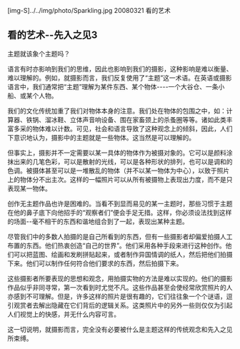 [img-S]../../img/photo/Sparkling.jpg
20080321
看的艺术

## 看的艺术--先入之见3

主题就该象个主题吗？

语言有时亦影响到我们的思维，因此也影响到我们的摄影，这种影响是难以衡量、难以理解的。例如，就摄影而言，我们反复使用了“主题”这一术语。在英语或摄影语言中，我们通常把“主题”理解为某件东西、某个物体----一个大谷仓、一条小船、或某个人物。

我们的文化传统加重了我们对物体本身的注意。我们处在物体的包围之中，如：计算器、铁锅、溜冰鞋、立体声音响设备、围在家畜颈上的杀蚤圈等等。诸如此类丰富多采的物体难以计数。可见，社会和语言导致了这种观念上的倾斜，因此，人们下意识地认为，摄影中的主题就是一些物体。这当然是可以理解的。

但事实上，摄影并不一定需要以某一具体的物体作为被摄对象的。它可以是颜料涂抹出来的几笔色彩，可以是散射的光线，可以是各种形状的排列，也可以是调和的色调。被摄体甚至可以是一堆散乱的物体（并不以某一物体为中心），以致于照片上的物体分不出主次。这样的一幅照片可以从所有被摄物上表现出力度，而不是只表现某一物体。

创作无主题作品也许是困难的。当看不到显而易见的某一主题时，那些习惯于主题在他的鼻子底下向他招手的“观察者们”便会手足无措。这样，你必须设法找到这样的场面--毫不相干的东西和谐地组合到了一起，表现出某种主题。

尽管我们中的多数人拍摄的是自己所看到的东西，但有一些摄影者却偏爱拍摄人工布置的东西。他们热衷创造“自己的世界”。他们采用各种手段来进行这种创作。他们可以把蓝图、绘画和发刷拼贴起来，或者制作异国情调的纸人，然后把他们拍摄下来。他们可以制作任何符合他们要求的东西，然后拍摄下来。

这些摄影者所要表现的思想和观念，用拍摄实物的方法是难以实现的。他们的摄影作品似乎非同寻常，第一次看到时尤觉不凡。这些作品甚至会使经常欣赏照片的人亦感到不可理解。但是，许多这样的照片是很有趣的，它们往往象一个个谜语，逗引观赏者去解出隐藏在它们背后的逻辑关系。这类照片中的另外一些则仅仅为引起人们视觉上的快感，并无什么内容可言。

这一切说明，就摄影而言，完全没有必要被什么是主题这样的传统观念和先入之见所束缚。
